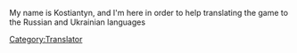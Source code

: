 My name is Kostiantyn, and I'm here in order to help translating the
game to the Russian and Ukrainian languages

[Category:Translator](Category:Translator "wikilink")